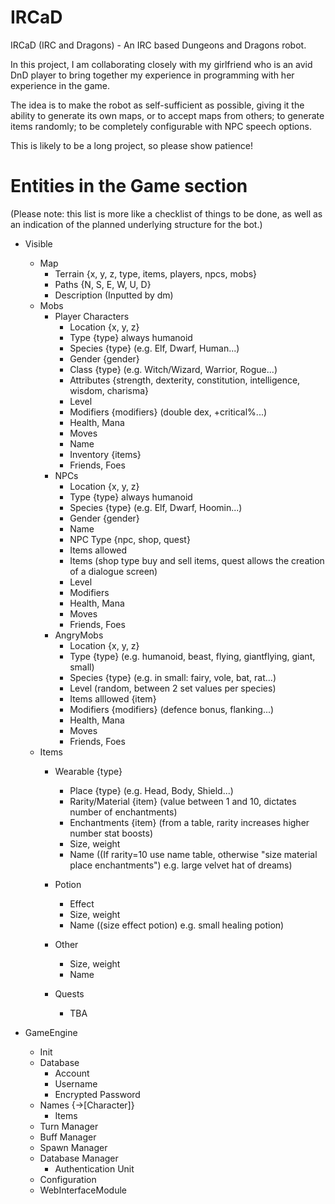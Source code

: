 IRCaD
=====

IRCaD (IRC and Dragons) - An IRC based Dungeons and Dragons robot.

In this project, I am collaborating closely with my girlfriend who is an avid DnD player to bring together my experience in programming with her experience in the game.

The idea is to make the robot as self-sufficient as possible, giving it the ability to generate its own maps, or to accept maps from others; to generate items randomly; to be completely configurable with NPC speech options.

This is likely to be a long project, so please show patience!

Entities in the Game section
============================
(Please note: this list is more like a checklist of things to be done, as well as an indication of the planned underlying structure for the bot.)

* Visible
  * Map
      * Terrain {x, y, z, type, items, players, npcs, mobs}
      * Paths {N, S, E, W, U, D}
      * Description (Inputted by dm)
  * Mobs
      * Player Characters
          * Location {x, y, z}
          * Type {type} always humanoid
          * Species {type} (e.g. Elf, Dwarf, Human...)
          * Gender {gender}
          * Class {type} (e.g. Witch/Wizard, Warrior, Rogue...)
          * Attributes {strength, dexterity, constitution, intelligence, wisdom, charisma}
          * Level
          * Modifiers {modifiers} (double dex, +critical%...)
          * Health, Mana
          * Moves
          * Name
          * Inventory {items}
          * Friends, Foes
      * NPCs
          * Location {x, y, z}
          * Type {type} always humanoid
          * Species {type} (e.g. Elf, Dwarf, Hoomin...)
          * Gender {gender}
          * Name
          * NPC Type {npc, shop, quest}
          * Items allowed
          * Items (shop type buy and sell items, quest allows the creation of a dialogue screen)
          * Level
          * Modifiers
          * Health, Mana
          * Moves
          * Friends, Foes
      * AngryMobs
          * Location {x, y, z}
          * Type {type} (e.g. humanoid, beast, flying, giantflying, giant, small)
          * Species {type} (e.g. in small: fairy, vole, bat, rat...)
          * Level (random, between 2 set values per species)
          * Items alllowed {item}
          * Modifiers {modifiers} (defence bonus, flanking...)
          * Health, Mana
          * Moves
          * Friends, Foes
  * Items
      * Wearable {type}
          * Place {type} (e.g. Head, Body, Shield...)
          * Rarity/Material {item} (value between 1 and 10, dictates number of enchantments)
          * Enchantments {item} (from a table, rarity increases higher number stat boosts)
          * Size, weight
          * Name ((If rarity=10 use name table, otherwise "size material place enchantments") e.g. large velvet hat of dreams)
      * Potion 
          * Effect
          * Size, weight
          * Name ((size effect potion) e.g. small healing potion)
      * Other
          * Size, weight
          * Name
	
    * Quests
        * TBA

* GameEngine
    * Init
    * Database
        * Account
        * Username
        * Encrypted Password
    * Names {->[Character]}
        * Items
    * Turn Manager
    * Buff Manager
    * Spawn Manager
    * Database Manager
        * Authentication Unit
    * Configuration
    * WebInterfaceModule
